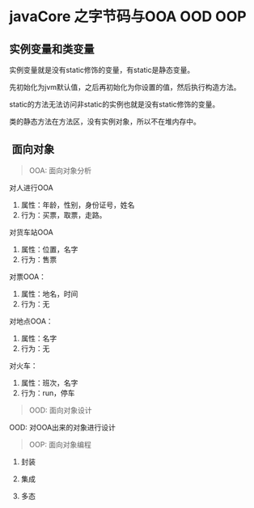 # javaCore 之字节码与OOA OOD OOP

## 实例变量和类变量

实例变量就是没有static修饰的变量，有static是静态变量。

先初始化为jvm默认值，之后再初始化为你设置的值，然后执行构造方法。

static的方法无法访问非static的实例也就是没有static修饰的变量。

类的静态方法在方法区，没有实例对象，所以不在堆内存中。

##  面向对象

> OOA: 面向对象分析

对人进行OOA
1. 属性：年龄，性别，身份证号，姓名
2. 行为：买票，取票，走路。

对货车站OOA
1. 属性：位置，名字
2. 行为：售票

对票OOA：
1. 属性：地名，时间
2. 行为：无

对地点OOA：
1. 属性：名字
2. 行为：无

对火车：
1. 属性：班次，名字
2. 行为：run，停车

> OOD: 面向对象设计

OOD: 对OOA出来的对象进行设计


> OOP: 面向对象编程

1. 封装



2. 集成

3. 多态

